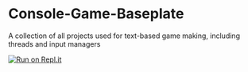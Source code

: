 # Console-Game-Baseplate
A collection of all projects used for text-based game making, including threads and input managers

[![Run on Repl.it](https://replit.com/badge/github/Lithium127/Console-Game-Baseplate.git)](https://replit.com/new/github/Lithium127/Console-Game-Baseplate.git)